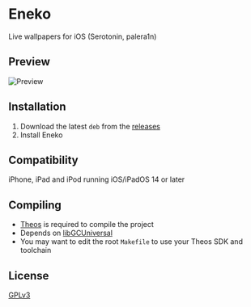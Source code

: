 # Eneko
Live wallpapers for iOS (Serotonin, palera1n)

## Preview
<img src="Preview.png" alt="Preview" />

## Installation
1. Download the latest `deb` from the [releases](https://github.com/Traurige/Eneko/releases)
2. Install Eneko

## Compatibility
iPhone, iPad and iPod running iOS/iPadOS 14 or later

## Compiling
  - [Theos](https://theos.dev/) is required to compile the project
  - Depends on [libGCUniversal](https://github.com/MrGcGamer/LibGcUniversalDocumentation)
  - You may want to edit the root `Makefile` to use your Theos SDK and toolchain

## License
[GPLv3](https://github.com/Traurige/Eneko/blob/main/COPYING)
